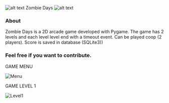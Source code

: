 ![alt text](https://github.com/user-attachments/assets/136333df-c798-497e-a2ed-24cb3220d58c) Zombie Days ![alt text](https://github.com/user-attachments/assets/136333df-c798-497e-a2ed-24cb3220d58c)

 

### About

Zombie Days is a 2D arcade game developed with Pygame. The game has 2 levels and each level level end with a timeout event.
Can be played coop (2 players).
Score is saved in database (SQLite3))


### Feel free if you want to contribute.




GAME MENU

![Menu](https://github.com/user-attachments/assets/d0e781bd-2838-490f-847e-a22e4288928d)

GAME LEVEL 1

![Level1](https://github.com/user-attachments/assets/b6a27abd-199f-445c-b9c9-deffbe565032)
